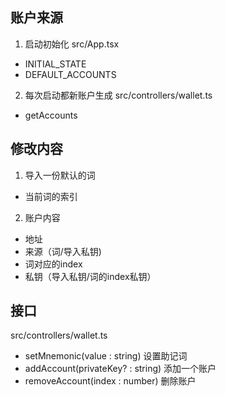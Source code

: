 ## 账户来源

1. 启动初始化
src/App.tsx
 - INITIAL_STATE
 - DEFAULT_ACCOUNTS

2. 每次启动都新账户生成
src/controllers/wallet.ts
 - getAccounts

## 修改内容
1. 导入一份默认的词
 - 当前词的索引

2. 账户内容
 - 地址
 - 来源（词/导入私钥)
 - 词对应的index
 - 私钥（导入私钥/词的index私钥）

## 接口
src/controllers/wallet.ts
- setMnemonic(value : string) 设置助记词
- addAccount(privateKey? : string) 添加一个账户 
- removeAccount(index : number) 删除账户